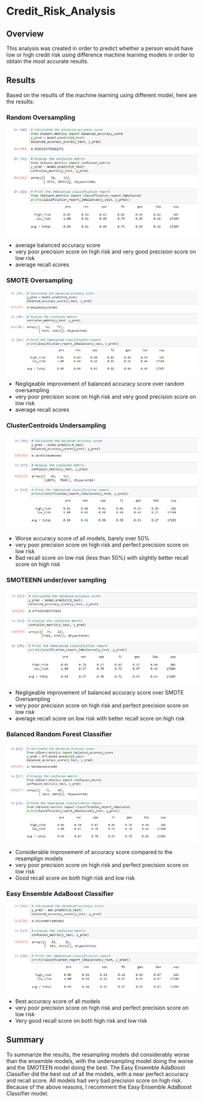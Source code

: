 # Credit_Risk_Analysis

## Overview

This analysis was created in order to predict whether a person would have low or high credit risk using difference machine learning models in order to obtain the most accurate results. 

## Results

Based on the results of the machine learning using different model, here are the results:

### Random Oversampling

![Random oversampling](Resources/Random%20oversampling.PNG)

- average balanced accuracy score
- very poor precision score on high risk and very good precision score on low risk
- average recall scores

### SMOTE Oversampling

![SMOTE oversampling](Resources/SMOTE%20oversampling.PNG)

- Negligeable improvement of balanced accuracy score over random oversampling
- very poor precision score on high risk and very good precision score on low risk
- average recall scores

### ClusterCentroids Undersampling

![CCU](Resources/Undersampling.PNG)

- Worse accuracy score of all models, barely over 50%
- very poor precision score on high risk and perfect precision score on low risk
- Bad recall score on low risk (less than 50%) with slightly better recall score on high risk

### SMOTEENN under/over sampling

![over and under sampling](Resources/over%20and%20under%20sampling.PNG)

- Negligeable improvement of balanced accuracy score over SMOTE Oversampling
- very poor precision score on high risk and perfect precision score on low risk
- average recall score on low risk with better recall score on high risk

### Balanced Random Forest Classifier

![Balances random forest](Resources/Balances%20random%20forest.PNG)

- Considerable improvement of accuracy score compared to the resamplign models
- very poor precision score on high risk and perfect precision score on low risk
- Good recall score on both high risk and low risk

### Easy Ensemble AdaBoost Classifier

![EEC](Resources/EEC.PNG)

- Best accuracy score of all models
- very poor precision score on high risk and perfect precision score on low risk
- Very good recall score on both high risk and low risk

## Summary
To summarize the results, the resampling models did considerably worse than the ensemble models, with the undersampling model doing the worse and the SMOTEEN model doing the best. The Easy Ensemble AdaBoost Classifier did the best out of all the models, with a near perfect accuracy and recall score. All models had very bad precision score on high risk. 
Because of the above reasons, I recomment the Easy Ensemble AdaBoost Classifier model. 
